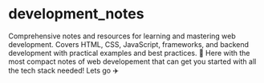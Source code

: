 # development_notes
Comprehensive notes and resources for learning and mastering web development. Covers HTML, CSS, JavaScript, frameworks, and backend development with practical examples and best practices.
🚀 Here with the most compact notes of web developement that can get you started with all the tech stack needed!
Lets go ✈️
 

